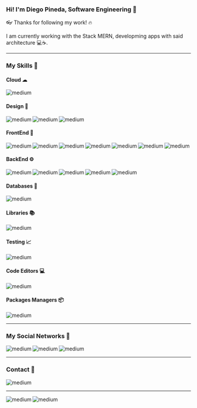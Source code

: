 ### Hi! I'm Diego Pineda, Software Engineering 👋

👓 Thanks for following my work! 🔥

I am currently working with the Stack MERN, developming apps with said architecture 💻☕.

<hr>

### My Skills 🤖

#### Cloud ☁

<img align="left" alt="medium" src="https://img.shields.io/badge/Digital_Ocean-0080FF?style=for-the-badge&logo=DigitalOcean&logoColor=white" /><br>

#### Design 🎨

<img align="left" alt="medium" src="https://img.shields.io/badge/Adobe%20Illustrator-FF9A00?style=for-the-badge&logo=adobe%20illustrator&logoColor=white" />
<img align="left" alt="medium" src="https://img.shields.io/badge/Adobe%20Photoshop-31A8FF?style=for-the-badge&logo=Adobe%20Photoshop&logoColor=black" />
<img align="left" alt="medium" src="https://img.shields.io/badge/Adobe%20XD-470137?style=for-the-badge&logo=Adobe%20XD&logoColor=#FF61F6" /><br>

#### FrontEnd 🌈

<img align="left" alt="medium" src="https://img.shields.io/badge/HTML5-E34F26?style=for-the-badge&logo=html5&logoColor=white" />
<img align="left" alt="medium" src="https://img.shields.io/badge/CSS3-1572B6?style=for-the-badge&logo=css3&logoColor=white" />
<img align="left" alt="medium" src="https://img.shields.io/badge/JavaScript-323330?style=for-the-badge&logo=javascript&logoColor=F7DF1E" />
<img align="left" alt="medium" src="https://img.shields.io/badge/Bootstrap-563D7C?style=for-the-badge&logo=bootstrap&logoColor=white" />
<img align="left" alt="medium" src="https://img.shields.io/badge/React-20232A?style=for-the-badge&logo=react&logoColor=61DAFB" />
<img align="left" alt="medium" src="https://img.shields.io/badge/React_Native-20232A?style=for-the-badge&logo=react&logoColor=61DAFB" />
<img align="left" alt="medium" src="https://img.shields.io/badge/React_Router-CA4245?style=for-the-badge&logo=react-router&logoColor=white" /><br>

#### BackEnd ⚙

<img align="left" alt="medium" src="https://img.shields.io/badge/Node.js-339933?style=for-the-badge&logo=nodedotjs&logoColor=white" />
<img align="left" alt="medium" src="https://img.shields.io/badge/Express.js-000000?style=for-the-badge&logo=express&logoColor=white" />
<img align="left" alt="medium" src="https://img.shields.io/badge/GraphQl-E10098?style=for-the-badge&logo=graphql&logoColor=white" />
<img align="left" alt="medium" src="https://img.shields.io/badge/JWT-000000?style=for-the-badge&logo=JSON%20web%20tokens&logoColor=white" />
<img align="left" alt="medium" src="https://img.shields.io/badge/Nginx-009639?style=for-the-badge&logo=nginx&logoColor=white" /><br>

#### Databases 🔑

<img align="left" alt="medium" src="https://img.shields.io/badge/MongoDB-4EA94B?style=for-the-badge&logo=mongodb&logoColor=white" /><br>

#### Libraries 📚

<img align="left" alt="medium" src="https://img.shields.io/badge/Socket.io-010101?&style=for-the-badge&logo=Socket.io&logoColor=white" /><br>

#### Testing 📈

<img align="left" alt="medium" src="https://img.shields.io/badge/Postman-FF6C37?style=for-the-badge&logo=Postman&logoColor=white" /><br>

#### Code Editors 💻

<img align="left" alt="medium" src="https://img.shields.io/badge/Visual_Studio_Code-0078D4?style=for-the-badge&logo=visual%20studio%20code&logoColor=white" /><br>

#### Packages Managers 📦

<img align="left" alt="medium" src="https://img.shields.io/badge/npm-CB3837?style=for-the-badge&logo=npm&logoColor=white" /><br>

<hr>

### My Social Networks 📱

<img align="left" alt="medium" src="https://img.shields.io/badge/GitHub-100000?style=for-the-badge&logo=github&logoColor=white" />
<img align="left" alt="medium" src="https://img.shields.io/badge/GitLab-330F63?style=for-the-badge&logo=gitlab&logoColor=white" />
<img align="left" alt="medium" src="https://img.shields.io/badge/LinkedIn-0077B5?style=for-the-badge&logo=linkedin&logoColor=white" /><br>

<hr>

### Contact 📩

<img align="left" alt="medium" src="https://img.shields.io/badge/Gmail-D14836?style=for-the-badge&logo=gmail&logoColor=white" /><br>

<hr>

<img align="left" alt="medium" src="https://github-readme-stats.vercel.app/api/top-langs/?username=diegofprdev" />
<img align="left" alt="medium" src="https://hits.seeyoufarm.com/api/count/incr/badge.svg?url=https%3A%2F%2Fgithub.com%2F{diegofprdev}1212%2Fhit-counter" />

